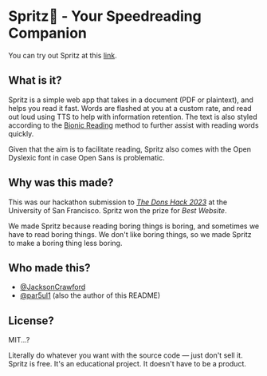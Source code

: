 # Spritz🍹 - Your Speedreading Companion

You can try out Spritz at this [link](https://spritz.parsuli.net).

## What is it?

Spritz is a simple web app that takes in a document (PDF or plaintext), and helps you read it fast. Words are flashed at you at a custom rate, and read out loud using TTS to help with information retention. The text is also styled according to the [Bionic Reading](https://bionic-reading.com/br-method/) method to further assist with reading words quickly.

Given that the aim is to facilitate reading, Spritz also comes with the Open Dyslexic font in case Open Sans is problematic.

## Why was this made?

This was our hackathon submission to *[The Dons Hack 2023](https://usf-wit.github.io/THE-DONS-HACK/)* at the University of San Francisco. Spritz won the prize for *Best Website*.

We made Spritz because reading boring things is boring, and sometimes we have to read boring things. We don't like boring things, so we made Spritz to make a boring thing less boring.

## Who made this?
* [@JacksonCrawford](https://github.com/JacksonCrawford)
* [@par5ul1](https://github.com/par5ul1) (also the author of this README)

## License?
MIT...?

Literally do whatever you want with the source code — just don't sell it. Spritz is free. It's an educational project. It doesn't have to be a product.
